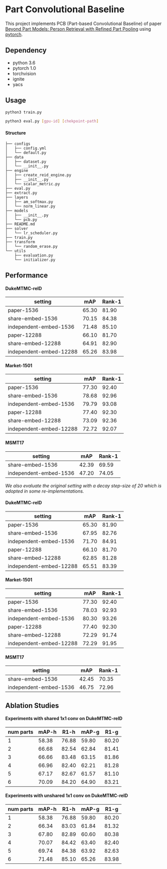 # Part Convolutional Baseline

This project implements PCB (Part-based Convolutional Baseline) of paper [Beyond Part Models: Person Retrieval with Refined Part Pooling](https://arxiv.org/abs/1711.09349) using [pytorch](https://github.com/pytorch/pytorch).

## Dependency

* python 3.6
* pytorch 1.0
* torchvision 
* ignite
* yacs  

## Usage

```bash
python3 train.py
```

```bash
python3 eval.py [gpu-id] [chekpoint-path] 
```



#### Structure

```
├── configs
│   ├── config.yml
│   └── default.py
├── data
│   ├── dataset.py
│   └── __init__.py
├── engine
│   ├── create_reid_engine.py
│   ├── __init__.py
│   └── scalar_metric.py
├── eval.py
├── extract.py
├── layers
│   ├── am_softmax.py
│   └── norm_linear.py
├── models
│   ├── __init__.py
│   └── pcb.py
├── README.md
├── solver
│   └── lr_scheduler.py
├── train.py
├── transform
│   └── random_erase.py
└── utils
    ├── evaluation.py
    └── initializer.py

```



## Performance

#### DukeMTMC-reID

| setting | mAP   | Rank-1 |
| ------- | ----- | ------ |
| paper-1536  | 65.30 | 81.90  |
| share-embed-1536 | 70.15   | 84.38   |
| independent-embed-1536  | 71.48  |  85.10   |
| paper-12288  | 66.10  |   81.70  |
| share-embed-12288 | 64.91  |  82.90   |
| independent-embed-12288  | 65.26  |  83.98   |

#### Market-1501
| setting | mAP   | Rank-1 |
| ------- | ----- | ------ |
| paper-1536  | 77.30 | 92.40  |
| share-embed-1536 |  78.68 | 92.96 |
| independent-embed-1536  | 79.79 | 93.08  |
| paper-12288  | 77.40 | 92.30  |
| share-embed-12288 | 73.09   | 92.36   |
| independent-embed-12288  | 72.72  |  92.07  |

#### MSMT17
| setting | mAP   | Rank-1 |
| ------- | ----- | ------ |
| share-embed-1536 | 42.39   |  69.59   |
| independent-embed-1536 |  47.20   |  74.05  |


*We also evaluate the original setting with a decay step-size of 20 which is adopted in some re-implementations.*

#### DukeMTMC-reID

| setting | mAP   | Rank-1 |
| ------- | ----- | ------ |
| paper-1536  | 65.30 | 81.90  |
| share-embed-1536 | 67.95  | 82.76   |
| independent-embed-1536  | 71.70 |  84.91  |
| paper-12288  | 66.10  |   81.70  |
| share-embed-12288 | 62.85 |  81.28   |
| independent-embed-12288  | 65.51 |  83.39   |

#### Market-1501
| setting | mAP   | Rank-1 |
| ------- | ----- | ------ |
| paper-1536  | 77.30 | 92.40  |
| share-embed-1536 | 78.03 | 92.93 |
| independent-embed-1536  | 80.30 | 93.26  |
| paper-12288  | 77.40 | 92.30  |
| share-embed-12288 | 72.29  | 91.74   |
| independent-embed-12288  | 72.29  | 91.95  |

#### MSMT17
| setting | mAP   | Rank-1 |
| ------- | ----- | ------ |
| share-embed-1536 | 42.45   |  70.35   |
| independent-embed-1536 | 46.75    |  72.96  |

## Ablation Studies

#### Experiments with shared 1x1 conv on DukeMTMC-reID

| num parts | mAP-h | R1-h  | mAP-g | R1-g  |
| --------- | ----- | ----- | ----- | ----- |
| 1         | 58.38 | 76.88 | 59.80 | 80.20 |
| 2         | 66.68 | 82.54 | 62.84 | 81.41 |
| 3         | 66.66 | 83.48 | 63.15 | 81.86 |
| 4         | 66.96 | 82.40 | 62.21 | 81.28 |
| 5         | 67.17 | 82.67 | 61.57 | 81.10 |
| 6         | 70.09 | 84.20 | 64.90 | 83.21 |

#### Experiments with unshared 1x1 conv on DukeMTMC-reID

| num parts | mAP-h | R1-h  | mAP-g | R1-g  |
| --------- | ----- | ----- | ----- | ----- |
| 1         | 58.38 | 76.88 | 59.80 | 80.20 |
| 2         | 66.34 | 83.03 | 61.84 | 81.32 |
| 3         | 67.80 | 82.89 | 60.60 | 80.38 |
| 4         | 70.07 | 84.42 | 63.40 | 82.40 |
| 5         | 69.74 | 84.38 | 63.92 | 82.63 |
| 6         | 71.48 | 85.10 | 65.26 | 83.98 |




